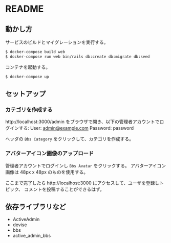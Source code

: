 # README

## 動かし方

サービスのビルドとマイグレーションを実行する。
```bash
$ docker-compose build web
$ docker-compose run web bin/rails db:create db:migrate db:seed
```

コンテナを起動する。
```bash
$ docker-compose up
```

## セットアップ
### カテゴリを作成する

http://localhost:3000/admin をブラウザで開き、以下の管理者アカウントでログインする:
User: admin@example.com
Password: password

ヘッダの `Bbs Category` をクリックして、カテゴリを作成する。

### アバターアイコン画像のアップロード

管理者アカウントでログインし `Bbs Avatar` をクリックする。
アバターアイコン画像は 48px x 48px のものを使用する。

ここまで完了したら http://localhost:3000 にアクセスして、ユーザを登録しトピック、
コメントを投稿することができるはず。

## 依存ライブラリなど
- ActiveAdmin
- devise
- bbs
- active_admin_bbs
